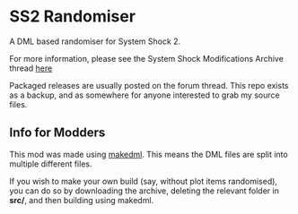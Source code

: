 # SS2 Randomiser
A DML based randomiser for System Shock 2.

For more information, please see the System Shock Modifications Archive thread [here](https://www.systemshock.org/index.php?topic=12152)

Packaged releases are usually posted on the forum thread. This repo exists as a backup, and as somewhere for anyone interested to grab my source files.

## Info for Modders

This mod was made using [makedml](https://github.com/sarge945/ss2-makedml). This means the DML files are split into multiple different files.

If you wish to make your own build (say, without plot items randomised), you can do so by downloading the archive, deleting the relevant folder in **src/**, and then building using makedml.
